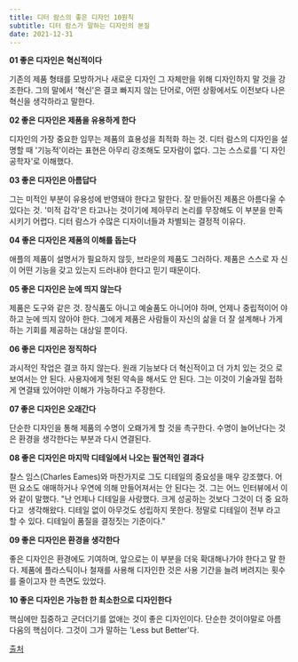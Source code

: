 ```yaml
---
title: 디터 람스의 좋은 디자인 10원칙
subtitle: 디터 람스가 말하는 디자인의 본질
date: 2021-12-31
---
```


**01 좋은 디자인은 혁신적이다**

기존의 제품 형태를 모방하거나 새로운 디자인 그 자체만을 위해 디자인하지 말 것을
강조한다. 그의 말에서 '혁신'은 결코 빠지지 않는 단어로, 어떤 상황에서도 이전보다
나은 혁신을 생각하라고 말한다.

**02 좋은 디자인은 제품을 유용하게 한다**

디자인의 가장 중요한 임무는 제품의 효용성을 최적화 하는 것. 디터 람스의 디자인을
설명할 때 '기능적'이라는 표현은 아무리 강조해도 모자람이 없다. 그는 스스로를 '디
자인 공학자'로 이해했다.

**03 좋은 디자인은 아름답다**

그는 미적인 부분이 유용성에 반영돼야 한다고 말한다. 잘 만들어진 제품은 아름다울
수 있다는 것. '미적 감각'은 타고나는 것이기에 제아무리 논리를 무장해도 이 부분을
만족시키기 어렵다. 디터 람스가 수많은 디자이너들과 차별되는 결정적 이유다.

**04 좋은 디자인은 제품의 이해를 돕는다**

애플의 제품이 설명서가 필요하지 않듯, 브라운의 제품도 그러하다. 제품은 스스로 자
신이 어떤 기능을 갖고 있는지 드러내야 한다고 믿기 때문이다.

**05 좋은 디자인은 눈에 띄지 않는다**

제품은 도구와 같은 것. 장식품도 아니고 예술품도 아니어야 하며, 언제나 중립적이어
야 하고 눈에 띄지 않아야 한다. 그에게 제품은 사람들이 자신의 삶을 더 잘 설계해나
가게 하는 기회를 제공하는 대상일 뿐이다.

**06 좋은 디자인은 정직하다**

과시적인 작업은 결코 하지 않는다. 원래 기능보다 더 혁신적이고 더 가치 있는 것으
로 보여서는 안 된다. 사용자에게 헛된 약속을 해서도 안 된다. 그는 이것이 기술과밀
접하게 연결돼 있어야만 이해가 가능하다고 주장한다.

**07 좋은 디자인은 오래간다**

단순한 디자인을 통해 제품의 수명이 오뢔가게 할 것을 촉구한다. 수명이 늘어난다는
것은 환경을 생각한다는 부분과 다시 연결된다.

**08 좋은 디자인은 마지막 디테일에서 나오는 필연적인 결과다**

찰스 임스(Charles Eames)와 마찬가지로 그도 디테일의 중요성을 매우 강조했다. 어떤
요소도 애매하거나 우연에 의해 만들어져서는 안 된다는 것. 그는 어느 인터뷰에서 이
와 같이 말했다. "난 언제나 디테일을 사랑했다. 크게 성공하는 것보다 그것이 더 중
요하다고  생각해왔다. 디테일 없이 아무것도 성립하지 못한다. 정말로 디테일이 전부
라고 할 수 있다. 디테일이 품질을 결정짓는 기준이다."

**09 좋은 디자인은 환경을 생각한다**

좋은 디자인은 환경에도 기여하며, 앞으로는 이 부분을 더욱 확대해나가야 한다고 말
한다. 제품에 플라스틱이나 철재를 사용해 디자인한 것은 사용 기간을 늘려 버려지는
횟수를 줄이고자 한 측면도 있었다.

**10 좋은 디자인은 가능한 한 최소한으로 디자인한다**

핵심에만 집중하고 군더더기를 없애는 것이 좋은 디자인이다. 단순한 것이야말로 아름
다움의 핵심이다. 그것이 그가 말하는 'Less but Better'다.

[출처](http://mdesign.designhouse.co.kr/article/article_view/101/55103)
